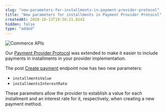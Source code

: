 ```yaml
---
slug: "new-parameters-for-installments-in-payment-provider-protocol"
title: "New parameters for installments in Payment Provider Protocol"
createdAt: 2020-10-13T19:38:21.814Z
hidden: false
type: "added"
---
```


![Commerce APIs](https://raw.githubusercontent.com/vtexdocs/dev-portal-content/main/images/new-parameters-for-installments-in-payment-provider-protocol-0.png)

Our [Payment Provider Protocol](https://developers.vtex.com/reference/payment-provider-protocol-api-overview) was extended to make it easier to include payments in installments in your provider implementation.

The post [Create payment](https://developers.vtex.com/reference/payment-flow#createpayment) endpoint now has two new parameters:

- `installmentsValue`
- `installmentsInterestRate`

These parameters allow the provider to establish a value for each installment and an interest rate for it, respectively, when creating a new payment method.
